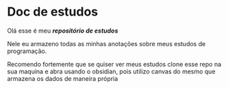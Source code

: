 # Doc de estudos

Olá esse é meu ***repositório de estudos*** 

Nele eu armazeno todas as minhas anotações sobre meus estudos de programação. 

Recomendo fortemente que se quiser ver meus estudos clone esse repo na sua maquina e abra usando o obsidian, pois utilizo canvas do mesmo que armazena os dados de maneira própria
